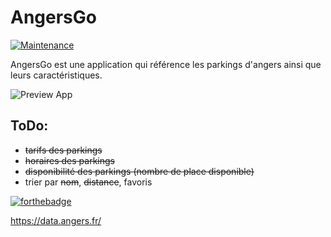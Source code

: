 # AngersGo 

[![Maintenance](https://img.shields.io/badge/Maintained%3F-yes-green.svg)](https://GitHub.com/Naereen/StrapDown.js/graphs/commit-activity)

AngersGo est une application qui référence les parkings d'angers ainsi que leurs caractéristiques.

![Preview App](preview.gif)

## ToDo: 
- ~~tarifs des parkings~~
- ~~horaires des parkings~~
- ~~disponibilité des parkings (nombre de place disponible)~~
- trier par ~~nom~~, ~~distance~~, favoris

[![forthebadge](https://forthebadge.com/images/badges/built-with-love.svg)](https://forthebadge.com)

https://data.angers.fr/